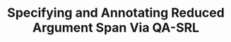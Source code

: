 ---
title: Specifying and Annotating Reduced Argument Span Via QA-SRL
authors: Gabriel Stanovsky, Ido Dagan 
venue: ACL 2016
base: acl16b
pdf: paper.pdf
pdf-ext: NONE
bib: bib.txt
bib-ext: NONE
code: NONE
code: NONE
slides: NONE
poster: NONE
talk: http://techtalks.tv/talks/gabriel-stanovsky-ido-dagan-and-meni-adler/62843/
layout: post
---